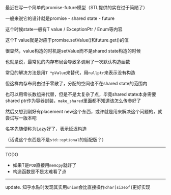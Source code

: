 最近在写一个简单的promise-future模型（STL提供的实在过于简陋了）

一般来说它的设计就是promise - shared state - future

这个时候state一般有T value / ExceptionPtr / Enum等内容

这个T value就是对应于promise.setValue()和future.get()的值

很显然，value构造的时机是setValue而不是shared state构造的时候

也就是说，最常见的内存布局会导致多调用了一次默认构造函数

常见的解决方法是用`T *pValue`来替代，用`nullptr`来表示没有构造

但这样内存布局由过于零散了，分配的空间也不在shared state的范围内

也可以用零长数组来代替，但是不是太复杂了点，毕竟shared state本身需要shared ptr作为容器封装，`make_shared`里面都不知道该怎么传参好了

然后又想到刚好有placement new这个东西，或许就是用来解决这个问题的，就尝试写一版本吧

名字先随便称为Lazy好了，表示延迟构造

（话说这个东西是不是`std::optional`的低配版？）


------------------

TODO

- 如果T是`POD`直接用`memcpy`就好了
- 构造函数是不是太难看了点


-----------

update. 知乎水贴时发现其实用`union`会比直接操作`char[sizeof]`更好实现
